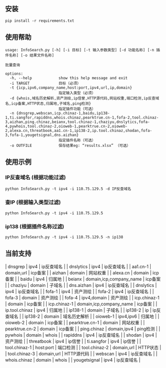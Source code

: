 ## 安装
```
pip install -r requirements.txt
```

## 使用帮助

```
usage: InfoSearch.py [-h] [-i 目标] [-t 输入参数类型] [-d 功能名称] [-n 插件名称] [-o 结果文件名称]

批量查询

options:
  -h, --help            show this help message and exit
  -i TARGET             目标（必须）
  -t {icp,ipv6,company_name,host:port,ipv4,url,ip,domain}
                        指定输入类型（必须）
  -d {whois,域名历史解析,资产测绘,ip信誉,HTTP源代码,网站权重,端口检测,ip反查域名,icp备案,HTTP状态,归属地,子域名,ping检测}
                        指定插件功能（可选）
  -n {dnsgrep,webscan,icp.chinaz-1,baidu,ip138-1,ti.sangfor,rapiddns,whois.chinaz,pearktrue.cn-1,fofa-2,tool.chinaz-3,aizhan,ping.chinaz,beianx,tool.chinaz-1,chaziyu,dnslytics,fofa-4,pywhois,tool.chinaz-2,oioweb-1,pearktrue.cn-2,oioweb-2,alexa.cn,threatbook,aa1.cn-1,ip138-2,ip.tool.chinaz,shodan,fofa-3,fofa-1,yougetsignal,dns.aizhan}
                        指定插件名称（可选）
  -o OUTFILE            保存结果eg: “results.xlsx” （可选）
```

## 使用示例

### IP反查域名 (根据功能过滤)
```
python InfoSearch.py -t ipv4 -i 110.75.129.5 -d IP反查域名
```

### 查IP (根据输入类型过滤)
```
python InfoSearch.py -t ipv4 -i 110.75.129.5
```


### ip138 (根据插件名称过滤)
```
python InfoSearch.py -t ipv4 -i 110.75.129.5 -n ip138
```

## 当前支持
| dnsgrep | ipv4 | ip反查域名 |
| dnslytics | ipv4 | ip反查域名 |
| aa1.cn-1 | domain,url | icp备案 |
| aizhan | domain | 网站权重 |
| alexa.cn | domain | icp备案 |
| baidu | ipv4 | 归属地 |
| beianx | domain,icp,company_name | icp备案 |
| chaziyu | domain | 子域名 |
| dns.aizhan | ipv4 | ip反查域名 |
| dnslytics | ipv4 | ip反查域名 |
| fofa-1 | ipv4 | 资产测绘 |
| fofa-2 | ipv4 | ip反查域名 |
| fofa-3 | domain | 资产测绘 |
| fofa-4 | ipv4,domain | 资产测绘 |
| icp.chinaz-1 | domain | icp备案 |
| icp.chinaz-1 | domain,icp,company_name | icp备案 |
| ip.tool.chinaz | ipv4 | 归属地 |
| ip138-1 | domain | 子域名 |
| ip138-2 | ip | ip反查域名 |
| ip138-2 | domain | 域名历史解析 |
| oioweb-1 | ipv4,ipv6 | 归属地 |
| oioweb-2 | domain | icp备案 |
| pearktrue.cn-1 | domain | 网站权重 |
| pearktrue.cn-2 | domain | icp备案 |
| ping.chinaz | domain,ipv4 | ping检测 |
| pywhois | domain | whois |
| rapiddns | ipv4 | ip反查域名 |
| shodan | ipv4 | 资产测绘 |
| threatbook | ipv4 | ip信誉 |
| ti.sangfor | ipv4 | ip信誉 |
| tool.chinaz-1 | host:port | 端口检测 |
| tool.chinaz-2 | domain,url | HTTP状态 |
| tool.chinaz-3 | domain,url | HTTP源代码 |
| webscan | ipv4 | ip反查域名 |
| whois.chinaz | domain | whois |
| yougetsignal | ipv4 | ip反查域名 |